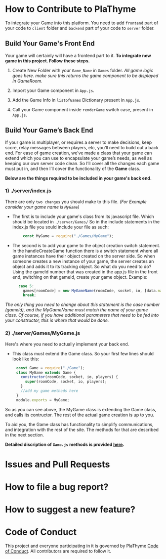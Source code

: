 # __How to Contribute to PlaThyme__
 To integrate your Game into this platform. You need to add `frontend` part of your code to `client` folder and `backend` part of your code to `server` folder.  

## __Build Your Game's Front End__
Your game will certainly will have a frontend part to it. 
__To integrate new game in this project. Follow these steps.__

1. Create New Folder with your `Game_Name` in `Games` folder. *All game logic goes here. make sure this returns the game component to be displayed in GameRoom.*

2. Import your Game component in `App.js`.

3. Add the Game Info in `listofGames` Dictionary present in `App.js`.

4. Call your Game component inside `renderGame` switch case, present in `App.js`.


## __Build Your Game’s Back End__
If your game is multiplayer, or requires a server to make decisions, keep score, relay messages between players, etc, you’ll need to build out a back end. For ease of game creation, we’ve made a class that your game can extend which you can use to encapsulate your game’s needs, as well as keeping our own server code clean. So I’ll cover all the changes each game must put in, and then I’ll cover the functionality of the __Game__ class.

__Below are the things required to be included in your game's back end.__

### 1) __./server/index.js__
There are only `two changes` you should make to this file. _(For Example consider your game name is `MyGame`)_

* The first is to include your game's class from its javascript file. Which should be located in `./server/Games/` So in the include statements in the index.js file you sould include your file as such:

```javascript
        const MyGame = require("./Games/MyGame");
```

* The second is to add your game to the object creation switch statement. In the handleCreateGame function there is a switch statement where all game instances have their object created on the server side. So when someone creates a new instance of your game, the server creates an object and adds it to its tracking object. So what do you need to do? Using the gameId number that was created in the app.js file in the front end, switching on that gameId, create your game object. Example:

```javascript
      case 5:
        games[roomCode] = new MyGameName(roomCode, socket, io, [data.name]);
        break;
```
_The only thing you need to change about this statement is the case number (gameId), and the MyGameName must match the name of your game class. Of course, if you have additional parameters that need to be fed into your constructor, this is where that would be done._

### 2) __./server/Games/MyGame.js__
Here's where you need to actually implement your back end. 
* This class must extend the Game class. So your first few lines should look like this:

 ```javascript
      const Game = require("./Game");
      class MyGame extends Game {
        constructor(roomCode, socket, io, players) {
          super(roomCode, socket, io, players);
        }
        //add my game methods here
      }
      module.exports = MyGame;
 ```

So as you can see above, the MyGame class is extending the Game class, and calls its contructor. The rest of the actual game creation is up to you. 

To aid you, the Game class has functionality to simplify communications, and integration with the rest of the site. The methods for that are described in the next section.

__Detailed discription of `Game.js` methods is provided [here](https://github.com/PlaThyme/PlaThyme/tree/Dev/server/README.md).__

#  Issues and Pull Requests
# How to file a bug report?

# How to suggest a new feature?

# Code of Conduct

This project and everyone participating in it is governed by PlaThyme [Code of Conduct](https://github.com/PlaThyme/PlaThyme/blob/main/CODE_OF_CONDUCT.md). All contributors are required to follow it.